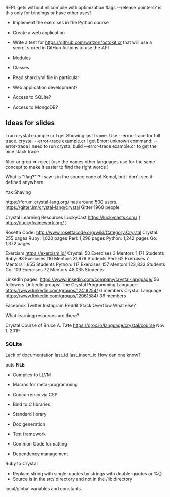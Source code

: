 REPL
gets without nil
compile with optimization flags --release
pointers? is this only for bindings or have other uses?


* Implement the exercises in the Python course
* Create a web application

* Write a test for https://github.com/watzon/octokit.cr that will use a secret stored in GitHub Actions to use the API

* Modules
* Classes

* Read shard.yml file in particular
* Web application development?
* Access to SQLite?
* Access to MongoDB?



## Ideas for slides


I run
crystal example.cr
I get
Showing last frame. Use --error-trace for full trace.
crystal --error-trace example.cr
I get Error: unknown command: --error-trace
I need to run
crystal build --error-trace example.cr
to get the nice stack trace

filter or grep => reject   (use the names other languages use for the same concept to make it easier to find the right words )

What is "flag?"  ? I saw it in the source code of Kemal, but I don't see it defined anywhere.


Yak Shaving

https://forum.crystal-lang.org/ has around 500 users.
https://gitter.im/crystal-lang/crystal Gitter 1960 people

Crystal Learning Resources
LuckyCast https://luckycasts.com/   ( https://luckyframework.org/ )

Rosetta Code: http://www.rosettacode.org/wiki/Category:Crystal
Crystal:  255 pages
Ruby:   1,020 pages
Perl:   1,296 pages
Python: 1,242 pages
Go:     1,372 pages

Exercism https://exercism.io/
  Crystal: 50 Exercises   3 Mentors   1,171 Students
  Ruby:    98 Exercises 116 Mentors  31,976 Students
  Perl:    62 Exercises   7 Mentors   1,655 Students
  Python: 117 Exercises 157 Mentors 123,833 Students
  Go:     109 Exercises  72 Mentors  48,035 Students

LinkedIn pages:
 https://www.linkedin.com/company/crystal-language/ 56 followers
LinkedIn groups:
 The Crystal Programming Language https://www.linkedin.com/groups/12419254/  6 members
 Crystal Language https://www.linkedin.com/groups/12061584/ 36 members

Facebook
Twitter
Instagram
Reddit
Stack Overflow
What else?

What learning resources are there?

Crystal Course of Bruce A. Tate https://grox.io/language/crystal/course Nov 1, 2019


### SQLite

Lack of documentation
last_id  last_insert_id  How can one know?

puts __FILE__

* Compiles to LLVM

* Macros for meta-programming
* Concurrency via CSP
* Bind to C libraries
* Standard library

* Doc generation
* Test framework
* Common Code formatting
* Dependency management

Ruby to Crystal
* Replace string with single-quotes by strings with double-quotes or %{}
* Source is in the src/ directory and not in the /lib directory

local/global variables and constants.
